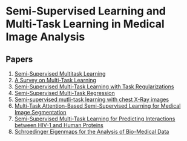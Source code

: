 # Semi-Supervised Learning and Multi-Task Learning in Medical Image Analysis

## Papers
<ol>
  <li>
  <a href="https://papers.nips.cc/paper/3198-semi-supervised-multitask-learning.pdf">Semi-Supervised Multitask Learning</a>
  </li>

  <li>
  <a href="https://pdfs.semanticscholar.org/7ad6/6cba3b7e3abae7ef33122588512a146f7f77.pdf">A Survey on Multi-Task Learning</a>
  </li>

  <li>
  <a href="https://users.cs.fiu.edu/archive/taoli/pub/ICDM09-SSMTL.pdf">Semi-Supervised Multi-Task Learning with Task Regularizations</a>     </li>
  
  <li>
  <a href="https://yuzhanghk.github.io/papers/Zhang_Yeung_ECML09b.pdf">Semi-Supervised Multi-Task Regression</a>
  </li>
  
  <li>
  <a href="https://arxiv.org/abs/1908.03693">Semi-supervised mutli-task learning with chest X-Ray images</a>
  </li>
  
  <li>
  <a href="https://arxiv.org/abs/1907.12303">Multi-Task Attention-Based Semi-Supervised Learning for Medical Image Segmentation</a>
  </li>
  
  <li>
  <a href="https://storage.googleapis.com/pub-tools-public-publication-data/pdf/35765.pdf">Semi-Supervised Multi-Task Learning for Predicting Interactions between HIV-1 and Human Proteins</a>
  </li>  
  
  <li>
  <a href="https://arxiv.org/pdf/1102.4086.pdf">Schroedinger Eigenmaps for the Analysis of Bio-Medical Data</a>
  </li>
  
</ol>
